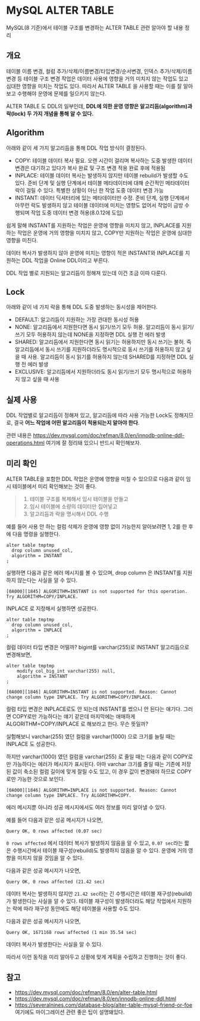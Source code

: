 # MySQL ALTER TABLE

MySQL(8 기준)에서 테이블 구조를 변경하는 ALTER TABLE 관련 알아야 할 내용 정리

## 개요

테이블 이름 변경, 컬럼 추가/삭제/이름변경/타입변경/순서변경, 인덱스 추가/삭제/이름변경 등 테이블 구조 변경 작업은 데이터 사용에 영향을 거의 미치지 않는 작업도 있고 심대한 영향을 미치는 작업도 있다. 따라서 ALTER TABLE 을 사용할 때는 이를 잘 알아보고 수행해야 운영에 문제를 일으키지 않는다.

ALTER TABLE 도 DDL의 일부인데, **DDL에 의한 운영 영향은 알고리듬(algorithm)과 락(lock) 두 가지 개념을 통해 알 수 있다.**


## Algorithm

아래와 같이 세 가지 알고리듬을 통해 DDL 작업 방식이 결정된다.

- COPY: 테이블 데이터 복사 필요. 오랜 시간이 걸리며 복사하는 도중 발생한 데이터 변경은 대기하고 있다가 복사 완료 및 구조 변경 적용 완료 후에 적용됨
- INPLACE: 테이블 데이터 복사는 발생하지 않지만 테이블 rebuild가 발생할 수도 있다. 준비 단계 및 실행 단계에서 테이블 메타데이터에 대해 순간적인 메타데이터 락이 걸릴 수 있다. 특별한 상황이 아닌 한 작업 도중 데이터 변경 가능
- INSTANT: 데이터 딕셔터리에 있는 메타데이터만 수정. 준비 단계, 실행 단계에서 아무런 락도 발생하지 않고 테이블 데이터에 미치는 영향도 없어서 작업이 금방 수행되며 작업 도중 데이터 변경 허용(8.0.12에 도입)

쉽게 말해 INSTANT를 지원하는 작업은 운영에 영향을 미치지 않고, INPLACE를 지원하는 작업은 운영에 거의 영향을 미치지 않고, COPY만 지원하는 작업은 운영에 심대한 영향을 미친다.

데이터 복사가 발생하지 않아 운영에 미치는 영향이 적은 INSTANT와 INPLACE를 지원하는 DDL 작업을 Online DDL이라고 부른다.

DDL 작업 별로 지원되는 알고리듬이 정해져 있는데 이건 조금 이따 다룬다.


## Lock

아래와 같이 네 가지 락을 통해 DDL 도중 발생하는 동시성을 제어한다.

- DEFAULT: 알고리듬이 지원하는 가장 관대한 동시성 허용
- NONE: 알고리듬에서 지원한다면 동시 읽기/쓰기 모두 허용. 알고리듬이 동시 읽기/쓰기 모두 허용하지 않는데 NONE을 지정하면 DDL 실행 전 에러 발생
- SHARED: 알고리듬에서 지원한다면 동시 읽기는 허용하지만 동시 쓰기는 불허. 즉 알고리듬에서 동시 쓰기를 지원하더라도 명시적으로 동시 쓰기를 허용하지 않고 싶을 때 사용. 알고리듬이 동시 읽기를 허용하지 않는데 SHARED를 지정하면 DDL 실행 전 에러 발생
- EXCLUSIVE: 알고리듬에서 지원하더라도 동시 읽기/쓰기 모두 명시적으로 허용하지 않고 싶을 때 사용


## 실제 사용

DDL 작업별로 알고리듬이 정해져 있고, 알고리듬에 따라 사용 가능한 Lock도 정해지므로, 결국 **어느 작업에 어떤 알고리듬이 적용되는지 알아야 한다**.

관련 내용은 https://dev.mysql.com/doc/refman/8.0/en/innodb-online-ddl-operations.html 여기에 잘 정리돼 있으니 반드시 확인해보자.


## 미리 확인

ALTER TABLE을 포함한 DDL 작업은 운영에 영향을 미칠 수 있으므로 다음과 같이 임시 테이블에서 미리 확인해보는 것이 좋다.

>1. 테이블 구조를 복제해서 임시 테이블을 만들고
>2. 임시 테이블에 소량의 데이터만 집어넣고
>3. 알고리듬과 락을 명시해서 DDL 수행

예를 들어 사용 안 하는 컬럼 삭제가 운영에 영향 없이 가능한지 알아보려면 1, 2를 한 후에 다음 명령을 실행한다.

```
alter table tmptmp
  drop column unused_col,
  algorithm = INSTANT
;
```

실행하면 다음과 같은 에러 메시지를 볼 수 있으며, drop column 은 INSTANT를 지원하지 않는다는 사실을 알 수 있다.

```
[0A000][1845] ALGORITHM=INSTANT is not supported for this operation. Try ALGORITHM=COPY/INPLACE.
```

INPLACE 로 지정해서 실행하면 성공한다.
```
alter table tmptmp
  drop column unused_col,
  algorithm = INPLACE
;
```

컬럼 데이터 타입 변경은 어떨까? bigint를 varchar(255)로 INSTANT 알고리듬으로 변경해보면,

```
alter table tmptmp
    modify col_big_int varchar(255) null,
    algorithm = INSTANT
;

[0A000][1846] ALGORITHM=INSTANT is not supported. Reason: Cannot change column type INPLACE. Try ALGORITHM=COPY/INPLACE.
```

컬럼 타입 변경은 INPLACE로도 안 되는데 INSTANT를 썼으니 안 된다는 얘기다. 그러면 COPY로만 가능하다는 얘기 같은데 마지막에는 애매하게 ALGORITHM=COPY/INPLACE 로 해보라고 한다. 무슨 뜻일까?

실험해보니 varchar(255) 였던 컬럼을 varchar(1000) 으로 크기를 늘릴 때는 INPLACE 도 성공한다.

하지만 varchar(1000) 였던 컬럼을 varchar(255) 로 줄일 때는 다음과 같이 COPY로만 가능하다는 에러가 메시지가 표시된다. 아마 varchar 크기를 줄일 때는 기존에 저장된 값이 축소된 컬럼 길이에 맞게 잘릴 수도 있고, 이 경우 값이 변경돼야 하므로 COPY로만 가능한 것으로 보인다.

```
[0A000][1846] ALGORITHM=INPLACE is not supported. Reason: Cannot change column type INPLACE. Try ALGORITHM=COPY.
```

에러 메시지뿐 아니라 성공 메시지에서도 여러 정보를 미리 알아낼 수 있다.

예를 들어 다음과 같은 성공 메시지가 나오면,

```
Query OK, 0 rows affected (0.07 sec)
```

`0 rows affected` 에서 데이터 복사가 발생하지 않음을 알 수 있고, `0.07 sec`라는 짧은 수행시간에서 테이블 재구성(rebuild)도 발생하지 않음을 알 수 있다. 운영에 거의 영향을 미치지 않을 것임을 알 수 있다.

다음과 같은 성공 메시지가 나오면,

```
Query OK, 0 rows affected (21.42 sec)
```

데이터 복사는 발생하지 않지만 `21.42 sec`라는 긴 수행시간은 테이블 재구성(rebuild)가 발생한다는 사실을 알 수 있다. 테이블 재구성이 발생하더라도 해당 작업에서 지원하는 락에 따라 재구성 동안에도 해당 테이블을 사용할 수도 있다.

다음과 같은 성공 메시지가 나오면, 

```
Query OK, 1671168 rows affected (1 min 35.54 sec)
```

데이터 복사가 발생한다는 사실을 알 수 있다.

따라서 이런 동작을 미리 알아두고 상황에 맞게 계획을 수립하고 진행하는 것이 좋다.


## 참고

- https://dev.mysql.com/doc/refman/8.0/en/alter-table.html
- https://dev.mysql.com/doc/refman/8.0/en/innodb-online-ddl.html
- https://severalnines.com/database-blog/alter-table-mysql-friend-or-foe 여기에도 마이그레이션 관련 좋은 팁이 설명돼있다.


